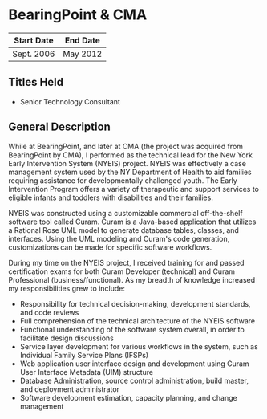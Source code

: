 # BearingPoint & CMA

| Start Date  | End Date  |
| ----------- | --------- |
| Sept. 2006  | May 2012  |

## Titles Held

- Senior Technology Consultant

## General Description
While at BearingPoint, and later at CMA (the project was acquired from BearingPoint by CMA), I performed as the technical lead for the New York Early Intervention System (NYEIS) project. NYEIS was effectively a case management system used by the NY Department of Health to aid families requiring assistance for developmentally challenged youth. The Early Intervention Program offers a variety of therapeutic and support services to eligible infants and toddlers with disabilities and their families.

NYEIS was constructed using a customizable commercial off-the-shelf software tool called Curam.  Curam is a Java-based application that utilizes a Rational Rose UML model to generate database tables, classes, and interfaces.  Using the UML modeling and Curam's code generation, customizations can be made for specific software workflows.

During my time on the NYEIS project, I received training for and passed certification exams for both Curam Developer (technical) and Curam Professional (business/functional). As my breadth of knowledge increased my responsibilities grew to include:

- Responsibility for technical decision-making, development standards, and code reviews
- Full comprehension of the technical architecture of the NYEIS software
- Functional understanding of the software system overall, in order to facilitate design discussions
- Service layer development for various workflows in the system, such as Individual Family Service Plans (IFSPs)
- Web application user interface design and development using Curam User Interface Metadata (UIM) structure
- Database Administration, source control administration, build master, and deployment administrator
- Software development estimation, capacity planning, and change management